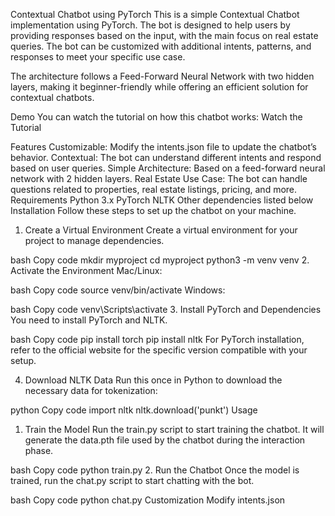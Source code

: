 Contextual Chatbot using PyTorch
This is a simple Contextual Chatbot implementation using PyTorch. The bot is designed to help users by providing responses based on the input, with the main focus on real estate queries. The bot can be customized with additional intents, patterns, and responses to meet your specific use case.

The architecture follows a Feed-Forward Neural Network with two hidden layers, making it beginner-friendly while offering an efficient solution for contextual chatbots.

Demo
You can watch the tutorial on how this chatbot works:
Watch the Tutorial

Features
Customizable: Modify the intents.json file to update the chatbot’s behavior.
Contextual: The bot can understand different intents and respond based on user queries.
Simple Architecture: Based on a feed-forward neural network with 2 hidden layers.
Real Estate Use Case: The bot can handle questions related to properties, real estate listings, pricing, and more.
Requirements
Python 3.x
PyTorch
NLTK
Other dependencies listed below
Installation
Follow these steps to set up the chatbot on your machine.

1. Create a Virtual Environment
Create a virtual environment for your project to manage dependencies.

bash
Copy code
mkdir myproject
cd myproject
python3 -m venv venv
2. Activate the Environment
Mac/Linux:

bash
Copy code
source venv/bin/activate
Windows:

bash
Copy code
venv\Scripts\activate
3. Install PyTorch and Dependencies
You need to install PyTorch and NLTK.

bash
Copy code
pip install torch
pip install nltk
For PyTorch installation, refer to the official website for the specific version compatible with your setup.

4. Download NLTK Data
Run this once in Python to download the necessary data for tokenization:

python
Copy code
import nltk
nltk.download('punkt')
Usage
1. Train the Model
Run the train.py script to start training the chatbot. It will generate the data.pth file used by the chatbot during the interaction phase.

bash
Copy code
python train.py
2. Run the Chatbot
Once the model is trained, run the chat.py script to start chatting with the bot.

bash
Copy code
python chat.py
Customization
Modify intents.json